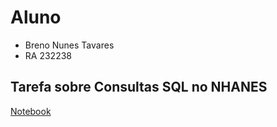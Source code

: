 # Aluno
* Breno Nunes Tavares
* RA 232238

## Tarefa sobre Consultas SQL no NHANES
[Notebook](notebook/lab03-nhanes.ipynb)
